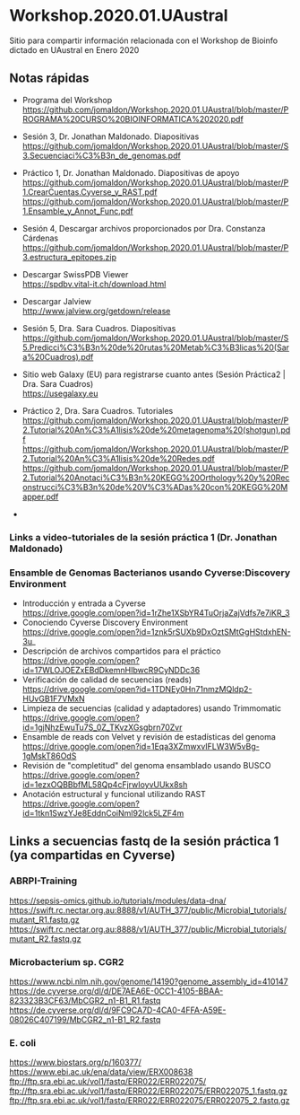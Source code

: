 # Workshop.2020.01.UAustral
Sitio para compartir información relacionada con el Workshop de Bioinfo dictado en UAustral en Enero 2020

## Notas rápidas

* Programa del Workshop  
https://github.com/jomaldon/Workshop.2020.01.UAustral/blob/master/PROGRAMA%20CURSO%20BIOINFORMATICA%202020.pdf
  
* Sesión 3, Dr. Jonathan Maldonado. Diapositivas  
https://github.com/jomaldon/Workshop.2020.01.UAustral/blob/master/S3.Secuenciaci%C3%B3n_de_genomas.pdf
* Práctico 1, Dr. Jonathan Maldonado. Diapositivas de apoyo  
https://github.com/jomaldon/Workshop.2020.01.UAustral/blob/master/P1.CrearCuentas.Cyverse_y_RAST.pdf
https://github.com/jomaldon/Workshop.2020.01.UAustral/blob/master/P1.Ensamble_y_Annot_Func.pdf
  
* Sesión 4, Descargar archivos proporcionados por Dra. Constanza Cárdenas  
https://github.com/jomaldon/Workshop.2020.01.UAustral/blob/master/P3.estructura_epitopes.zip
* Descargar SwissPDB Viewer  
https://spdbv.vital-it.ch/download.html
* Descargar Jalview  
http://www.jalview.org/getdown/release
  
* Sesión 5, Dra. Sara Cuadros. Diapositivas  
https://github.com/jomaldon/Workshop.2020.01.UAustral/blob/master/S5.Predicci%C3%B3n%20de%20rutas%20Metab%C3%B3licas%20(Sara%20Cuadros).pdf
* Sitio web Galaxy (EU) para registrarse cuanto antes (Sesión Práctica2 | Dra. Sara Cuadros)  
https://usegalaxy.eu
* Práctico 2, Dra. Sara Cuadros. Tutoriales  
https://github.com/jomaldon/Workshop.2020.01.UAustral/blob/master/P2.Tutorial%20An%C3%A1lisis%20de%20metagenoma%20(shotgun).pdf
https://github.com/jomaldon/Workshop.2020.01.UAustral/blob/master/P2.Tutorial%20An%C3%A1lisis%20de%20Redes.pdf
https://github.com/jomaldon/Workshop.2020.01.UAustral/blob/master/P2.Tutorial%20Anotaci%C3%B3n%20KEGG%20Orthology%20y%20Reconstrucci%C3%B3n%20de%20V%C3%ADas%20con%20KEGG%20Mapper.pdf
*

### Links a video-tutoriales de la sesión práctica 1 (Dr. Jonathan Maldonado)
### Ensamble de Genomas Bacterianos usando Cyverse:Discovery Environment
* Introducción y entrada a Cyverse  
https://drive.google.com/open?id=1rZhe1XSbYR4TuOrjaZajVdfs7e7iKR_3
* Conociendo Cyverse Discovery Environment  
https://drive.google.com/open?id=1znk5rSUXb9DxOztSMtGgHStdxhEN-3u_
* Descripción de archivos compartidos para el práctico  
https://drive.google.com/open?id=17WLOJOEZxEBdDkemnHIbwcR9CyNDDc36
* Verificación de calidad de secuencias (reads)  
https://drive.google.com/open?id=1TDNEy0Hn71nmzMQldp2-HUvGB1F7VMxN
* Limpieza de secuencias (calidad y adaptadores) usando Trimmomatic  
https://drive.google.com/open?id=1gjNhzEwuTu7S_0Z_TKvzXGsgbrn70Zvr
* Ensamble de reads con Velvet y revisión de estadísticas del genoma  
https://drive.google.com/open?id=1Eqa3XZmwxvIFLW3W5vBg-1gMskT86OdS
* Revisión de "completitud" del genoma ensamblado usando BUSCO  
https://drive.google.com/open?id=1ezxOQBBbfML58Qp4cFjrwIoyvUUkx8sh
* Anotación estructural y funcional utilizando RAST  
https://drive.google.com/open?id=1tkn1SwzYJe8EddnCoiNml92lck5LZF4m


## Links a secuencias fastq de la sesión práctica 1 (ya compartidas en Cyverse)

### ABRPI-Training
https://sepsis-omics.github.io/tutorials/modules/data-dna/  
https://swift.rc.nectar.org.au:8888/v1/AUTH_377/public/Microbial_tutorials/mutant_R1.fastq.gz  
https://swift.rc.nectar.org.au:8888/v1/AUTH_377/public/Microbial_tutorials/mutant_R2.fastq.gz  

### Microbacterium sp. CGR2
https://www.ncbi.nlm.nih.gov/genome/14190?genome_assembly_id=410147  
https://de.cyverse.org/dl/d/DE7AEA6E-0CC1-4105-BBAA-823323B3CF63/MbCGR2_n1-B1_R1.fastq  
https://de.cyverse.org/dl/d/9FC9CA7D-4CA0-4FFA-A59E-08026C407199/MbCGR2_n1-B1_R2.fastq  

### E. coli
https://www.biostars.org/p/160377/  
https://www.ebi.ac.uk/ena/data/view/ERX008638  
ftp://ftp.sra.ebi.ac.uk/vol1/fastq/ERR022/ERR022075/  
ftp://ftp.sra.ebi.ac.uk/vol1/fastq/ERR022/ERR022075/ERR022075_1.fastq.gz  
ftp://ftp.sra.ebi.ac.uk/vol1/fastq/ERR022/ERR022075/ERR022075_2.fastq.gz  
